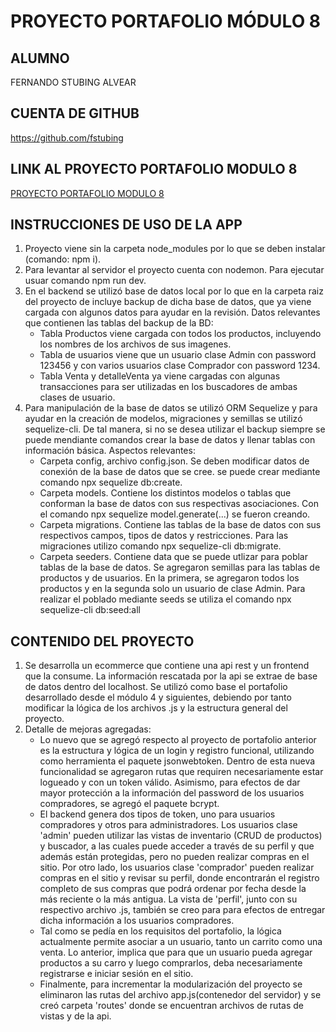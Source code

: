 # PROYECTO PORTAFOLIO MÓDULO 8

## ALUMNO

FERNANDO STUBING ALVEAR

## CUENTA DE GITHUB

https://github.com/fstubing

## LINK AL PROYECTO PORTAFOLIO MODULO 8

[PROYECTO PORTAFOLIO MODULO 8](https://github.com/fstubing/portafolio-m8)

## INSTRUCCIONES DE USO DE LA APP
1. Proyecto viene sin la carpeta node_modules por lo que se deben instalar (comando: npm i).
2. Para levantar al servidor el proyecto cuenta con nodemon. Para ejecutar usuar comando npm run dev.
3. En el backend se utilizó base de datos local por lo que en la carpeta raiz del proyecto de incluye backup de dicha base de datos, que ya viene cargada con algunos datos para ayudar en la revisión. Datos relevantes que contienen las tablas del backup de la BD:
    - Tabla Productos viene cargada con todos los productos, incluyendo los nombres de los archivos de sus imagenes.
    - Tabla de usuarios viene que un usuario clase Admin con password 123456 y con varios usuarios clase Comprador con password 1234.
    - Tabla Venta y detalleVenta ya viene cargadas con algunas transacciones para ser utilizadas en los buscadores de ambas clases de usuario.
4. Para manipulación de la base de datos se utilizó ORM Sequelize y para ayudar en la creación de modelos, migraciones y semillas se utilizó sequelize-cli. De tal manera, si no se desea utilizar el backup siempre se puede mendiante comandos crear la base de datos y llenar tablas con información básica. Aspectos relevantes:
    - Carpeta config, archivo config.json. Se deben modificar datos de conexión de la base de datos que se cree. se puede crear mediante comando npx sequelize db:create.
    - Carpeta models. Contiene los distintos modelos o tablas que conforman la base de datos con sus respectivas asociaciones. Con el comando npx sequelize model.generate(...) se fueron creando.
    - Carpeta migrations. Contiene las tablas de la base de datos con sus respectivos campos, tipos de datos y restricciones. Para las migraciones utilizo comando npx sequelize-cli db:migrate.
    - Carpeta seeders. Contiene data que se puede utlizar para poblar tablas de la base de datos. Se agregaron semillas para las tablas de productos y de usuarios. En la primera, se agregaron todos los productos y en la segunda solo un usuario de clase Admin. Para realizar el poblado mediante seeds se utiliza el comando npx sequelize-cli db:seed:all

## CONTENIDO DEL PROYECTO

1. Se desarrolla un ecommerce que contiene una api rest y un frontend que la consume. La información rescatada por la api se extrae de base de datos dentro del localhost. Se utilizó como base el portafolio desarrollado desde el módulo 4 y siguientes, debiendo por tanto modificar la lógica de los archivos .js y la estructura general del proyecto.
2. Detalle de mejoras agregadas:
    - Lo nuevo que se agregó respecto al proyecto de portafolio anterior es la estructura y lógica de un login y registro funcional, utilizando como herramienta el paquete jsonwebtoken. Dentro de esta nueva funcionalidad se agregaron rutas que requiren necesariamente estar logueado y con un token válido. Asimismo, para efectos de dar mayor protección a la información del password de los usuarios compradores, se agregó el paquete bcrypt.
    - El backend genera dos tipos de token, uno para usuarios compradores y otros para administradores. Los usuarios clase 'admin' pueden utilizar las vistas de inventario (CRUD de productos) y buscador, a las cuales puede acceder a través de su perfil y que además están protegidas, pero no pueden realizar compras en el sitio. Por otro lado, los usuarios clase 'comprador' pueden realizar compras en el sitio y revisar su perfil, donde encontrarán el registro completo de sus compras que podrá ordenar por fecha desde la más reciente o la más antigua. La vista de 'perfil', junto con su respectivo archivo .js, también se creo para para efectos de entregar dicha información a los usuarios compradores.
    - Tal como se pedía en los requisitos del portafolio, la lógica actualmente permite asociar a un usuario, tanto un carrito como una venta. Lo anterior, implica que para que un usuario pueda agregar productos a su carro y luego comprarlos, deba necesariamente registrarse e iniciar sesión en el sitio.
    - Finalmente, para incrementar la modularización del proyecto se eliminaron las rutas del archivo app.js(contenedor del servidor) y se creó carpeta 'routes' donde se encuentran archivos de rutas de vistas y de la api. 